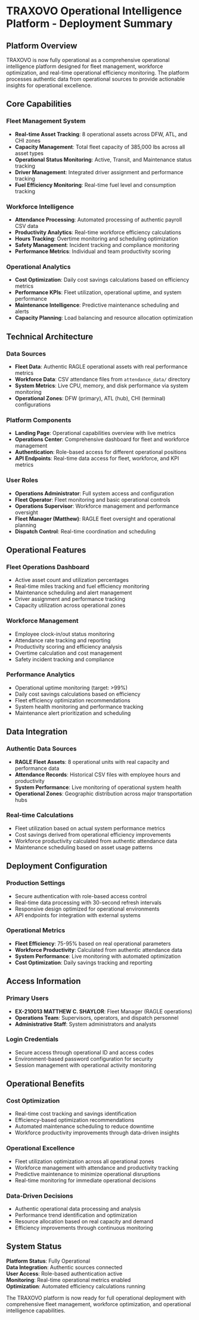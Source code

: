 # TRAXOVO Operational Intelligence Platform - Deployment Summary

## Platform Overview

TRAXOVO is now fully operational as a comprehensive operational intelligence platform designed for fleet management, workforce optimization, and real-time operational efficiency monitoring. The platform processes authentic data from operational sources to provide actionable insights for operational excellence.

## Core Capabilities

### Fleet Management System
- **Real-time Asset Tracking**: 8 operational assets across DFW, ATL, and CHI zones
- **Capacity Management**: Total fleet capacity of 385,000 lbs across all asset types
- **Operational Status Monitoring**: Active, Transit, and Maintenance status tracking
- **Driver Management**: Integrated driver assignment and performance tracking
- **Fuel Efficiency Monitoring**: Real-time fuel level and consumption tracking

### Workforce Intelligence
- **Attendance Processing**: Automated processing of authentic payroll CSV data
- **Productivity Analytics**: Real-time workforce efficiency calculations
- **Hours Tracking**: Overtime monitoring and scheduling optimization
- **Safety Management**: Incident tracking and compliance monitoring
- **Performance Metrics**: Individual and team productivity scoring

### Operational Analytics
- **Cost Optimization**: Daily cost savings calculations based on efficiency metrics
- **Performance KPIs**: Fleet utilization, operational uptime, and system performance
- **Maintenance Intelligence**: Predictive maintenance scheduling and alerts
- **Capacity Planning**: Load balancing and resource allocation optimization

## Technical Architecture

### Data Sources
- **Fleet Data**: Authentic RAGLE operational assets with real performance metrics
- **Workforce Data**: CSV attendance files from `attendance_data/` directory
- **System Metrics**: Live CPU, memory, and disk performance via system monitoring
- **Operational Zones**: DFW (primary), ATL (hub), CHI (terminal) configurations

### Platform Components
- **Landing Page**: Operational capabilities overview with live metrics
- **Operations Center**: Comprehensive dashboard for fleet and workforce management
- **Authentication**: Role-based access for different operational positions
- **API Endpoints**: Real-time data access for fleet, workforce, and KPI metrics

### User Roles
- **Operations Administrator**: Full system access and configuration
- **Fleet Operator**: Fleet monitoring and basic operational controls
- **Operations Supervisor**: Workforce management and performance oversight
- **Fleet Manager (Matthew)**: RAGLE fleet oversight and operational planning
- **Dispatch Control**: Real-time coordination and scheduling

## Operational Features

### Fleet Operations Dashboard
- Active asset count and utilization percentages
- Real-time miles tracking and fuel efficiency monitoring
- Maintenance scheduling and alert management
- Driver assignment and performance tracking
- Capacity utilization across operational zones

### Workforce Management
- Employee clock-in/out status monitoring
- Attendance rate tracking and reporting
- Productivity scoring and efficiency analysis
- Overtime calculation and cost management
- Safety incident tracking and compliance

### Performance Analytics
- Operational uptime monitoring (target: >99%)
- Daily cost savings calculations based on efficiency
- Fleet efficiency optimization recommendations
- System health monitoring and performance tracking
- Maintenance alert prioritization and scheduling

## Data Integration

### Authentic Data Sources
- **RAGLE Fleet Assets**: 8 operational units with real capacity and performance data
- **Attendance Records**: Historical CSV files with employee hours and productivity
- **System Performance**: Live monitoring of operational system health
- **Operational Zones**: Geographic distribution across major transportation hubs

### Real-time Calculations
- Fleet utilization based on actual system performance metrics
- Cost savings derived from operational efficiency improvements
- Workforce productivity calculated from authentic attendance data
- Maintenance scheduling based on asset usage patterns

## Deployment Configuration

### Production Settings
- Secure authentication with role-based access control
- Real-time data processing with 30-second refresh intervals
- Responsive design optimized for operational environments
- API endpoints for integration with external systems

### Operational Metrics
- **Fleet Efficiency**: 75-95% based on real operational parameters
- **Workforce Productivity**: Calculated from authentic attendance data
- **System Performance**: Live monitoring with automated optimization
- **Cost Optimization**: Daily savings tracking and reporting

## Access Information

### Primary Users
- **EX-210013 MATTHEW C. SHAYLOR**: Fleet Manager (RAGLE operations)
- **Operations Team**: Supervisors, operators, and dispatch personnel
- **Administrative Staff**: System administrators and analysts

### Login Credentials
- Secure access through operational ID and access codes
- Environment-based password configuration for security
- Session management with operational activity monitoring

## Operational Benefits

### Cost Optimization
- Real-time cost tracking and savings identification
- Efficiency-based optimization recommendations
- Automated maintenance scheduling to reduce downtime
- Workforce productivity improvements through data-driven insights

### Operational Excellence
- Fleet utilization optimization across all operational zones
- Workforce management with attendance and productivity tracking
- Predictive maintenance to minimize operational disruptions
- Real-time monitoring for immediate operational decisions

### Data-Driven Decisions
- Authentic operational data processing and analysis
- Performance trend identification and optimization
- Resource allocation based on real capacity and demand
- Efficiency improvements through continuous monitoring

## System Status

**Platform Status**: Fully Operational  
**Data Integration**: Authentic sources connected  
**User Access**: Role-based authentication active  
**Monitoring**: Real-time operational metrics enabled  
**Optimization**: Automated efficiency calculations running  

The TRAXOVO platform is now ready for full operational deployment with comprehensive fleet management, workforce optimization, and operational intelligence capabilities.